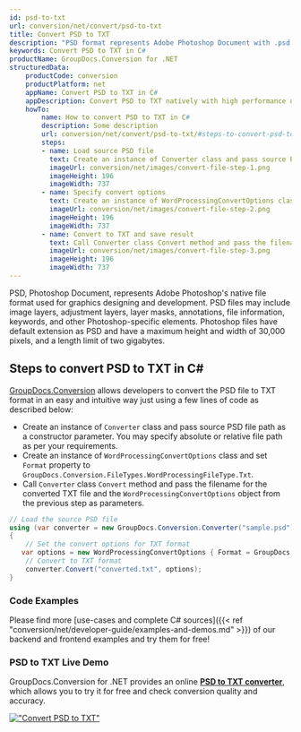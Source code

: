```yaml
---
id: psd-to-txt
url: conversion/net/convert/psd-to-txt
title: Convert PSD to TXT
description: "PSD format represents Adobe Photoshop Document with .psd extension. Learn how to convert PSD to TXT file programmatically in C# language using GroupDocs.Conversion for .NET library."
keywords: Convert PSD to TXT in C#
productName: GroupDocs.Conversion for .NET
structuredData:
    productCode: conversion
    productPlatform: net
    appName: Convert PSD to TXT in C#
    appDescription: Convert PSD to TXT natively with high performance using C# language and server side GroupDocs.Conversion for .NET APIs, without the use of any software like Microsoft or Open Office.
    howTo:
        name: How to convert PSD to TXT in C# 
        description: Some description
        url: conversion/net/convert/psd-to-txt/#steps-to-convert-psd-to-txt-in-c
        steps:
        - name: Load source PSD file 
          text: Create an instance of Converter class and pass source PSD file path as a constructor parameter. You may specify absolute or relative file path as per your requirements. 
          imageUrl: conversion/net/images/convert-file-step-1.png
          imageHeight: 196
          imageWidth: 737
        - name: Specify convert options 
          text: Create an instance of WordProcessingConvertOptions class.
          imageUrl: conversion/net/images/convert-file-step-2.png
          imageHeight: 196
          imageWidth: 737
        - name: Convert to TXT and save result 
          text: Call Converter class Convert method and pass the filename for the converted HTML file and the WordProcessingConvertOptions object from the previous step as parameters.
          imageUrl: conversion/net/images/convert-file-step-3.png
          imageHeight: 196
          imageWidth: 737
---
```


PSD, Photoshop Document, represents Adobe Photoshop's native file format used for graphics designing and development. PSD files may include image layers, adjustment layers, layer masks, annotations, file information, keywords, and other Photoshop-specific elements. Photoshop files have default extension as PSD and have a maximum height and width of 30,000 pixels, and a length limit of two gigabytes.

## Steps to convert PSD to TXT in C#

[GroupDocs.Conversion](https://products.groupdocs.com/conversion/net) allows developers to convert the PSD file to TXT format in an easy and intuitive way just using a few lines of code as described below:

* Create an instance of `Converter` class and pass source PSD file path as a constructor parameter. You may specify absolute or relative file path as per your requirements. 
* Create an instance of `WordProcessingConvertOptions` class and set `Format` property to `GroupDocs.Conversion.FileTypes.WordProcessingFileType.Txt`.
* Call `Converter` class `Convert` method and pass the filename for the converted TXT file and the `WordProcessingConvertOptions` object from the previous step as parameters.

```csharp
// Load the source PSD file
using (var converter = new GroupDocs.Conversion.Converter("sample.psd"))
{
    // Set the convert options for TXT format
   var options = new WordProcessingConvertOptions { Format = GroupDocs.Conversion.FileTypes.WordProcessingFileType.Txt };
    // Convert to TXT format
    converter.Convert("converted.txt", options);
}
```

### Code Examples

Please find more [use-cases and complete C# sources]({{< ref "conversion/net/developer-guide/examples-and-demos.md" >}}) of our backend and frontend examples and try them for free!

### PSD to TXT Live Demo

GroupDocs.Conversion for .NET provides an online [**PSD to TXT converter**](https://products.groupdocs.app/conversion/psd-to-txt), which allows you to try it for free and check conversion quality and accuracy.

[!["Convert PSD to TXT"](conversion/net/images/convert-to-txt/convert-psd-to-txt.png)](https://products.groupdocs.app/conversion/psd-to-txt)